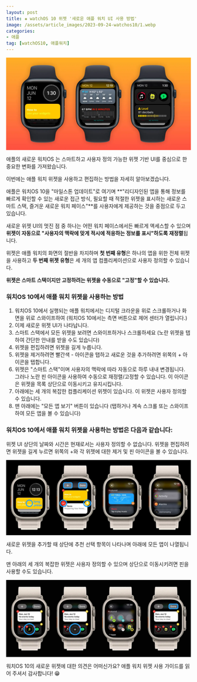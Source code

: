 ```yaml
---
layout: post  
title: ✚ watchOS 10 위젯 '새로운 애플 워치 UI 사용 방법'
image: /assets/article_images/2023-09-24-watchos10/1.webp
categories:
- 애플
tag: [watchOS10, 애플워치]
---
```


<div class="markdown-image">
<img src="/assets/article_images/2023-09-24-watchos10/1.webp" alt="" align="middle"/> </div>

<p class="drop-korean">
애플의 새로운 워치OS 는 스마트하고 사용자 정의 가능한 위젯 기반 UI를 중심으로 한 중요한 변화를 가져왔습니다.
</p>

 이번에는 애플 워치 위젯을 사용하고 편집하는 방법을 자세히 알아보겠습니다.

애플은 워치OS 10을 "마일스톤 업데이트"로 여기며 **"리디자인된 앱을 통해 정보를 빠르게 확인할 수 있는 새로운 접근 방식, 필요할 때 적절한 위젯을 표시하는 새로운 스마트 스택, 즐거운 새로운 워치 페이스"**를 사용자에게 제공하는 것을 중점으로 두고 있습니다.

새로운 위젯 UI의 멋진 점 중 하나는 어떤 워치 페이스에서든 빠르게 액세스할 수 있으며 **위젯이 자동으로 "사용자의 맥락에 맞게 적시에 적응하는 정보를 표시"하도록 재정렬**됩니다.

위젯은 애플 워치의 화면의 절반을 차지하며 **첫 번째 유형**은 하나의 앱을 위한 전체 위젯을 사용하고 **두 번째 위젯 유형**은 세 개의 앱 컴플리케이션으로 사용자 정의할 수 있습니다.

**위젯은 스마트 스택이지만 고정하려는 위젯을 수동으로 "고정"할 수 있습니다.**

### 워치OS 10에서 애플 워치 위젯을 사용하는 방법

1. 워치OS 10에서 실행되는 애플 워치에서는 디지털 크라운을 위로 스크롤하거나 화면을 위로 스와이프하여 (워치OS 10에서는 측면 버튼으로 제어 센터가 열립니다.)
2. 이제 새로운 위젯 UI가 나타납니다.
3. 스마트 스택에서 모든 위젯을 보려면 스와이프하거나 스크롤하세요 (노란 위젯을 탭하여 간단한 안내를 받을 수도 있습니다)
4. 위젯을 편집하려면 위젯을 길게 누릅니다.
5. 위젯을 제거하려면 빨간색 - 아이콘을 탭하고 새로운 것을 추가하려면 위쪽의 + 아이콘을 탭합니다.
6. 위젯은 "스마트 스택"이며 사용자의 맥락에 따라 자동으로 하루 내내 변경됩니다. 그러나 노란 핀 아이콘을 사용하여 수동으로 재정렬/고정할 수 있습니다. 이 아이콘은 위젯을 목록 상단으로 이동시키고 유지시킵니다.
7. 아래에는 세 개의 복잡한 컴플리케이션 위젯이 있습니다. 이 위젯은 사용자 정의할 수 있습니다.
8. 맨 아래에는 "모든 앱 보기" 버튼이 있습니다 (탭하거나 계속 스크롤 또는 스와이프하여 모든 앱을 볼 수 있습니다)

### 워치OS 10에서 애플 워치 위젯을 사용하는 방법은 다음과 같습니다:

위젯 UI 상단의 날짜와 시간은 현재로서는 사용자 정의할 수 없습니다. 위젯을 편집하려면 위젯을 길게 누르면 위쪽의 +와 각 위젯에 대한 제거 및 핀 아이콘을 볼 수 있습니다.
<div class="markdown-image">
<img src="/assets/article_images/2023-09-24-watchos10/2.webp" alt="" align="middle"/> </div>

새로운 위젯을 추가할 때 상단에 추천 선택 항목이 나타나며 아래에 모든 앱이 나열됩니다.

맨 아래의 세 개의 복잡한 위젯은 사용자 정의할 수 있으며 상단으로 이동시키려면 핀을 사용할 수도 있습니다.
<div class="markdown-image">
<img src="/assets/article_images/2023-09-24-watchos10/3.webp" alt="" align="middle"/> </div>

워치OS 10의 새로운 위젯에 대한 의견은 어떠신가요? 애플 워치 위젯 사용 가이드를 읽어 주셔서 감사합니다! 😁